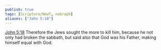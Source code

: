 ```yaml
---
publish: true
tags: [Scripture/NewT, noGraph]
aliases: ["John 5:18"]
---
```

[John 5:18](https://churchofjesuschrist.org/study/scriptures/nt/john/5?lang=eng&id=p18#p18) Therefore the Jews sought the more to kill him, because he not only had broken the sabbath, but said also that God was his Father, making himself equal with God.
